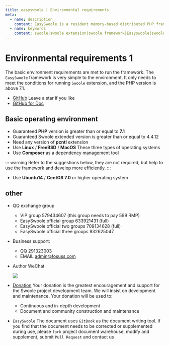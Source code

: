 ```yaml
---
title: easyswoole | Environmental requirements
meta:
  - name: description
    content: EasySwoole is a resident memory-based distributed PHP framework based on Swoole Server. It is designed for APIs and gets rid of the performance loss caused by process evoke and file loading in traditional PHP running mode.
  - name: keywords
    content: swoole|swoole extension|swoole framework|Easyswoole|swoole framework|swoole coroutine framework|php framework
---
```


# Environmental requirements 1

The basic environment requirements are met to run the framework. The `EasySwoole` framework is very simple to the environment. It only needs to meet the conditions for running `Swoole` extension, and the PHP version is above 7.1.

- [GitHub](https://github.com/easy-swoole/easyswoole)  Leave a star if you like
- [GitHub for Doc](https://github.com/easy-swoole/doc)

## Basic operating environment

- Guaranteed **PHP** version is greater than or equal to **7.1**
- Guaranteed Swoole extended version is greater than or equal to 4.4.12
- Need any version of **pcntl** extension
- Use **Linux** / **FreeBSD** / **MacOS** These three types of operating systems
- Use **Composer** as a dependency management tool

::: warning 
 Refer to the suggestions below, they are not required, but help to use the framework and develop more efficiently.
:::

- Use **Ubuntu14** / **CentOS 7.0** or higher operating system

## other

- QQ exchange group
    - VIP group 579434607 (this group needs to pay 599 RMP)
    - EasySwoole official group 633921431 (full)
    - EasySwoole official two groups 709134628 (full)
    - EasySwoole official three groups 932625047
    
- Business support:
    - QQ 291323003
    - EMAIL admin@fosuss.com   
- Author WeChat

    ![](/Images/Passage/authWx.png)
    
- [Donation](../Preface/donation.md)
  Your donation is the greatest encouragement and support for the Swoole project development team. We will insist on development and maintenance. Your donation will be used to:
        
  - Continuous and in-depth development
  - Document and community construction and maintenance

- `EasySwoole` The document uses `GitBook` as the document writing tool. If you find that the document needs to be corrected or supplemented during use, please `fork` project document warehouse, modify and supplement, submit `Pull Request` and contact us
